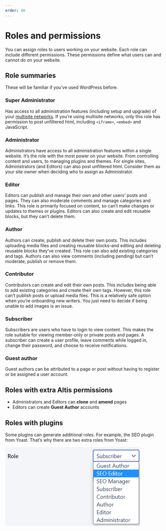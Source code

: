 ```yaml
---
order: 40
---
```


# Roles and permissions

You can assign roles to users working on your website. Each role can include different permissions. These permissions define what users can and cannot do on your website. 

## Role summaries 

These will be familiar if you’ve used WordPress before. 

### Super Administrator 

Has access to all administration features (including setup and upgrade) of your [multisite networks](../administration/multisite.md). If you’re using multisite networks, only this role has permission to post unfiltered html, including `<iframe>`, `<embed>` and JavaScript. 

### Administrator

Administrators have access to all administration features within a single website. It’s the role with the most power on your website. From controlling content and users, to managing plugins and themes. For single sites, Administrators (and Editors) can also post unfiltered html. Consider them as your site owner when deciding who to assign as Administrator. 

### Editor 

Editors can publish and manage their own and other users’ posts and pages. They can also moderate comments and manage categories and links. This role is primarily focused on content, so can’t make changes or updates to themes or plugins. Editors can also create and edit reusable blocks, but they can’t delete them.

### Author 

Authors can create, publish and delete their own posts. This includes uploading media files and creating reusable blocks–and editing and deleting reusable blocks they’ve created. This role can also add existing categories and tags. Authors can also view comments (including pending) but can’t moderate, publish or remove them.

### Contributor 

Contributors can create and edit their own posts. This includes being able to add existing categories and create their own tags. However, this role can’t publish posts or upload media files. This is a relatively safe option when you’re onboarding new writers. You just need to decide if being unable to add images is an issue. 

### Subscriber

Subscribers are users who have to login to view content. This makes the role suitable for viewing member-only or private posts and pages. A subscriber can create a user profile, leave comments while logged in, change their password, and choose to receive notifications.

### Guest author

Guest authors can be attributed to a page or post without having to register or be assigned a user account. 

## Roles with extra Altis permissions

- Administrators and Editors can **clone** and **amend** pages
- Editors can create **Guest Author** accounts

## Roles with plugins

Some plugins can generate additional roles. For example, the SEO plugin from Yoast. That’s why there are two extra roles from Yoast:

![](../assets/roles-and-permissions-image1.png)
